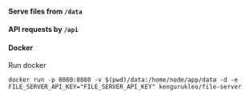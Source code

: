 #### Serve files from `/data`

#### API requests by `/api`

#### Docker

Run docker

`docker run -p 8080:8080 -v $(pwd)/data:/home/node/app/data -d -e FILE_SERVER_API_KEY="FILE_SERVER_API_KEY" kengurukleo/file-server`

